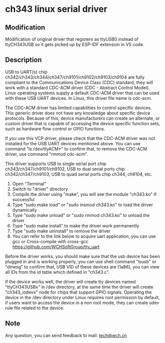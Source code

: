 # ch343 linux serial driver
## Modification

Modification of original driver that registers as ttyUSB0 instead of ttyCH343USB so it gets picked up by ESP-IDF extension in VS code.

## Description

USB to UART(s) chip ch342/ch343/ch344/ch347/ch9101/ch9102/ch9103/ch9104 are fully compliant to the  Communications Device Class (CDC) standard, they will work with a standard CDC-ACM driver (CDC - Abstract Control Model). Linux operating systems supply a default CDC-ACM driver that can be used with these USB UART devices. In Linux, this driver file name is cdc-acm.

The CDC-ACM driver has limited capabilities to control specific devices. This generic driver does not have any knowledge about specific device protocols. Because of this, device manufacturers can create an alternate, or custom driver that is capable of accessing the device specific function sets, such as hardware flow control or GPIO functions.

If you use this VCP driver, please check that the CDC-ACM driver was not installed for the USB UART devices mentioned above. You can use command "ls /dev/ttyACM*" to confirm that, to remove the CDC-ACM driver, use command "rmmod cdc-acm".

This driver supports USB to single serial port chip ch343/ch347/ch9101/ch9102, USB to dual serial ports chip ch342/ch347/ch9103, USB to quad serial ports chip ch344, ch9104, etc.

1. Open "Terminal"
2. Switch to "driver" directory
3. Compile the driver using "make", you will see the module "ch343.ko" if successful
4. Type "sudo make load" or "sudo insmod ch343.ko" to load the driver dynamically
5. Type "sudo make unload" or "sudo rmmod ch343.ko" to unload the driver
6. Type "sudo make install" to make the driver work permanently
7. Type "sudo make uninstall" to remove the driver
8. You can refer to the link below to acquire uart application, you can use gcc or Cross-compile with cross-gcc
   https://github.com/WCHSoftGroup/tty_uart

Before the driver works, you should make sure that the usb device has been plugged in and is working properly, you can use shell command "lsusb" or "dmesg" to confirm that, USB VID of these devices are [1a86], you can view all IDs from the id table which defined in "ch343.c".

If the device works well, the driver will create tty devices named "ttyCH343USBx" in /dev directory, at the same time the driver will create "ch343_iodevx" node for chips that support GPIO signals. Operating the device in the /dev directory under Linux requires root permission by default, if users want to access the device in a non root mode, they can create udev rule file related to the device.

## Note

Any question, you can send feedback to mail: tech@wch.cn
